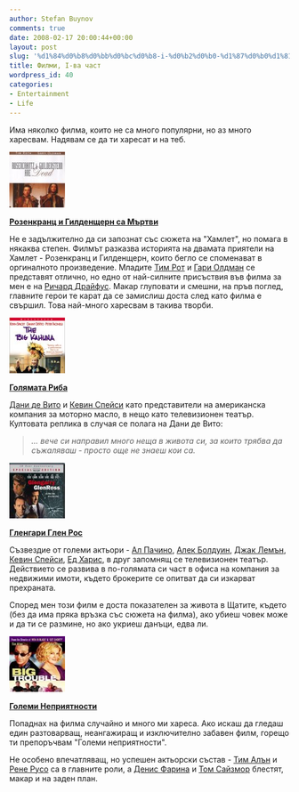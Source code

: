 ```yaml
---
author: Stefan Buynov
comments: true
date: 2008-02-17 20:00:44+00:00
layout: post
slug: '%d1%84%d0%b8%d0%bb%d0%bc%d0%b8-i-%d0%b2%d0%b0-%d1%87%d0%b0%d1%81%d1%82'
title: Филми, I-ва част
wordpress_id: 40
categories:
- Entertainment
- Life
---
```


Има няколко филма, които не са много популярни, но аз много харесвам. Надявам се да ти харесат и на теб.
	
[![Rozencrantz and Guildenstern](/images/2008/02/rozencrantz_and_guildenstern.jpg)](http://imdb.com/title/tt0100519/)

[**Розенкранц и Гилденщерн са Мъртви**](http://imdb.com/title/tt0100519/)

Не е задължително да си запознат със сюжета на "Хамлет", но помага в някаква степен. Филмът разказва историята на двамата приятели на Хамлет - Розенкранц и Гилденщерн, които бегло се споменават в оргиналното произведение. Младите [Тим Рот](http://imdb.com/name/nm0000619/) и [Гари Олдман](http://imdb.com/name/nm0000198/) се представят отлично, но едно от най-силните присъствия във филма за мен е на [Ричард Драйфус](http://imdb.com/name/nm0000377/). Макар глуповати и смешни, на пръв поглед, главните герои те карат да се замислиш доста след като филма е свършил. Това най-много харесвам в такива творби.
	
[![Big Kahuna](/images/2008/02/big_kahuna.jpg)](http://imdb.com/title/tt0189584/)

[**Голямата Риба**](http://imdb.com/title/tt0189584/)

[Дани де Вито](http://imdb.com/name/nm0000362/) и [Кевин Спейси](http://imdb.com/name/nm0000228/) като представители на американска компания за моторно масло, в нещо като телевизионен театър. Култовата реплика в случая се полага на Дани де Вито:

> _... вече си направил много неща в живота си, за които трябва да съжаляваш - просто още не знаеш кои са._

[![Glengarry Glen Ross](/images/2008/02/glengarry_glen_ross.jpg)](http://imdb.com/title/tt0104348/)

[**Гленгари Глен Рос**](http://imdb.com/title/tt0104348/)

Съзвездие от големи актьори - [Ал Пачино](http://imdb.com/name/nm0000199/), [Алек Болдуин](http://imdb.com/name/nm0000285/), [Джак Лемън](http://imdb.com/name/nm0000493/), [Кевин Спейси](http://imdb.com/name/nm0000228/), [Ед Харис](http://imdb.com/name/nm0000438/), в друг запомнящ се телевизионен театър. Действието се развива в по-голямата си част в офиса на компания за недвижими имоти, където брокерите се опитват да си изкарват прехраната.

Според мен този филм е доста показателен за живота в Щатите, където (без да има пряка връзка със сюжета на филма), ако убиеш човек може и да ти се размине, но ако укриеш данъци, едва ли.
	
[![Big Trouble](/images/2008/02/big_trouble.jpg)](http://imdb.com/title/tt0246464/)
  
[**Големи Неприятности**](http://imdb.com/title/tt0246464/)

Попаднах на филма случайно и много ми хареса. Ако искаш да гледаш един разтоварващ, неангажиращ и изключително забавен филм, горещо ти препоръчвам "Големи неприятности".

Не особено впечатляващ, но успешен актьорски състав - [Тим Алън](http://imdb.com/name/nm0000741/) и [Рене Русо](http://imdb.com/name/nm0000623/) са в главните роли, а [Денис Фарина](http://imdb.com/name/nm0001199/) и [Том Сайзмор](http://imdb.com/name/nm0001744/) блестят, макар и на заден план.

